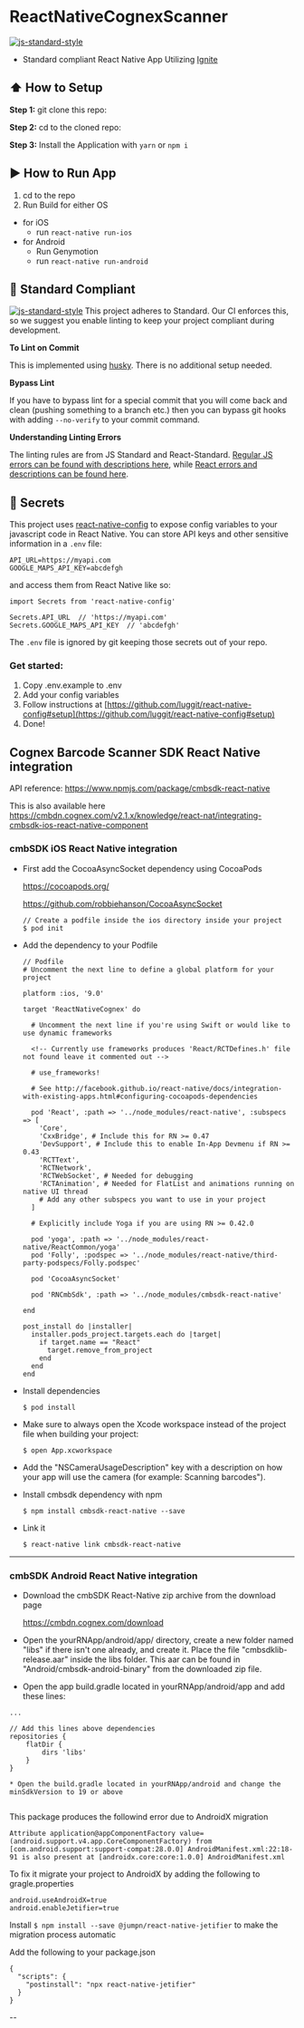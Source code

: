 # ReactNativeCognexScanner

[![js-standard-style](https://img.shields.io/badge/code%20style-standard-brightgreen.svg?style=flat)](http://standardjs.com/)

- Standard compliant React Native App Utilizing [Ignite](https://github.com/infinitered/ignite)

## :arrow_up: How to Setup

**Step 1:** git clone this repo:

**Step 2:** cd to the cloned repo:

**Step 3:** Install the Application with `yarn` or `npm i`

## :arrow_forward: How to Run App

1. cd to the repo
2. Run Build for either OS

- for iOS
  - run `react-native run-ios`
- for Android
  - Run Genymotion
  - run `react-native run-android`

## :no_entry_sign: Standard Compliant

[![js-standard-style](https://cdn.rawgit.com/feross/standard/master/badge.svg)](https://github.com/feross/standard)
This project adheres to Standard. Our CI enforces this, so we suggest you enable linting to keep your project compliant during development.

**To Lint on Commit**

This is implemented using [husky](https://github.com/typicode/husky). There is no additional setup needed.

**Bypass Lint**

If you have to bypass lint for a special commit that you will come back and clean (pushing something to a branch etc.) then you can bypass git hooks with adding `--no-verify` to your commit command.

**Understanding Linting Errors**

The linting rules are from JS Standard and React-Standard. [Regular JS errors can be found with descriptions here](http://eslint.org/docs/rules/), while [React errors and descriptions can be found here](https://github.com/yannickcr/eslint-plugin-react).

## :closed_lock_with_key: Secrets

This project uses [react-native-config](https://github.com/luggit/react-native-config) to expose config variables to your javascript code in React Native. You can store API keys
and other sensitive information in a `.env` file:

```
API_URL=https://myapi.com
GOOGLE_MAPS_API_KEY=abcdefgh
```

and access them from React Native like so:

```
import Secrets from 'react-native-config'

Secrets.API_URL  // 'https://myapi.com'
Secrets.GOOGLE_MAPS_API_KEY  // 'abcdefgh'
```

The `.env` file is ignored by git keeping those secrets out of your repo.

### Get started:

1. Copy .env.example to .env
2. Add your config variables
3. Follow instructions at [https://github.com/luggit/react-native-config#setup](https://github.com/luggit/react-native-config#setup)
4. Done!

## Cognex Barcode Scanner SDK React Native integration

API reference: https://www.npmjs.com/package/cmbsdk-react-native

This is also available here https://cmbdn.cognex.com/v2.1.x/knowledge/react-nat/integrating-cmbsdk-ios-react-native-component

### cmbSDK iOS React Native integration

- First add the CocoaAsyncSocket dependency using CocoaPods

  https://cocoapods.org/

  https://github.com/robbiehanson/CocoaAsyncSocket

  ```
  // Create a podfile inside the ios directory inside your project
  $ pod init
  ```

- Add the dependency to your Podfile

  ```
  // Podfile
  # Uncomment the next line to define a global platform for your project

  platform :ios, '9.0'

  target 'ReactNativeCognex' do

    # Uncomment the next line if you're using Swift or would like to use dynamic frameworks

    <!-- Currently use frameworks produces 'React/RCTDefines.h' file not found leave it commented out -->

    # use_frameworks!

    # See http://facebook.github.io/react-native/docs/integration-with-existing-apps.html#configuring-cocoapods-dependencies

    pod 'React', :path => '../node_modules/react-native', :subspecs => [
      'Core',
      'CxxBridge', # Include this for RN >= 0.47
      'DevSupport', # Include this to enable In-App Devmenu if RN >= 0.43
      'RCTText',
      'RCTNetwork',
      'RCTWebSocket', # Needed for debugging
      'RCTAnimation', # Needed for FlatList and animations running on native UI thread
      # Add any other subspecs you want to use in your project
    ]

    # Explicitly include Yoga if you are using RN >= 0.42.0

    pod 'yoga', :path => '../node_modules/react-native/ReactCommon/yoga'
    pod 'Folly', :podspec => '../node_modules/react-native/third-party-podspecs/Folly.podspec'

    pod 'CocoaAsyncSocket'

    pod 'RNCmbSdk', :path => '../node_modules/cmbsdk-react-native'

  end

  post_install do |installer|
    installer.pods_project.targets.each do |target|
      if target.name == "React"
        target.remove_from_project
      end
    end
  end
  ```

* Install dependencies

  `$ pod install`

* Make sure to always open the Xcode workspace instead of the project file when building your project:

  `$ open App.xcworkspace`

* Add the "NSCameraUsageDescription" key with a description on how your app will use the camera (for example: Scanning barcodes").

* Install cmbsdk dependency with npm

  `$ npm install cmbsdk-react-native --save`

* Link it

  `$ react-native link cmbsdk-react-native`

---

### cmbSDK Android React Native integration

- Download the cmbSDK React-Native zip archive from the download page

  https://cmbdn.cognex.com/download

- Open the yourRNApp/android/app/ directory, create a new folder named "libs" if there isn't one already, and create it. Place the file "cmbsdklib-release.aar" inside the libs folder. This aar can be found in "Android/cmbsdk-android-binary" from the downloaded zip file.

- Open the app build.gradle located in yourRNApp/android/app and add these lines:

```
...

// Add this lines above dependencies
repositories {
    flatDir {
        dirs 'libs'
    }
}

* Open the build.gradle located in yourRNApp/android and change the minSdkVersion to 19 or above


```

This package produces the followind error due to AndroidX migration

`Attribute application@appComponentFactory value=(android.support.v4.app.CoreComponentFactory) from [com.android.support:support-compat:28.0.0] AndroidManifest.xml:22:18-91 is also present at [androidx.core:core:1.0.0] AndroidManifest.xml`

To fix it migrate your project to AndroidX by adding the following to gragle.properties

```
android.useAndroidX=true
android.enableJetifier=true
```

Install `$ npm install --save @jumpn/react-native-jetifier` to make the migration process automatic

Add the following to your package.json

```
{
  "scripts": {
    "postinstall": "npx react-native-jetifier"
  }
}
```

--
